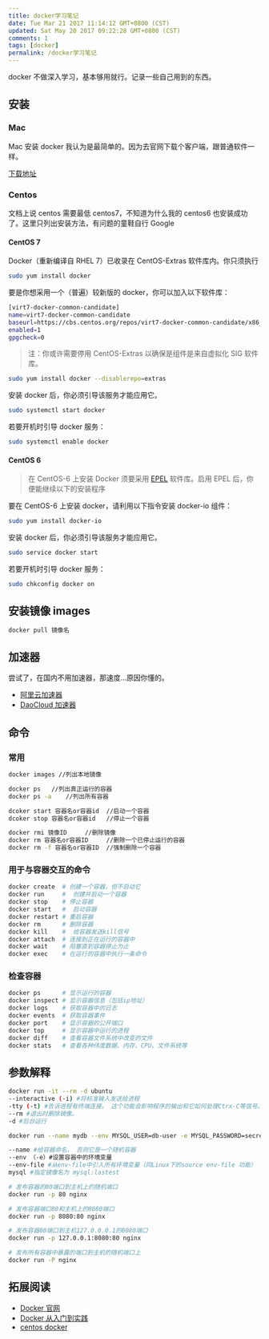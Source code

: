 ```yaml
---
title: docker学习笔记
date: Tue Mar 21 2017 11:14:12 GMT+0800 (CST)
updated: Sat May 20 2017 09:22:28 GMT+0800 (CST)
comments: 1
tags: [docker]
permalink: /docker学习笔记
---
```


docker 不做深入学习，基本够用就行。记录一些自己用到的东西。

<!-- more -->

## 安装

### Mac

Mac 安装 docker 我认为是最简单的。因为去官网下载个客户端，跟普通软件一样。

[下载地址](https://www.docker.com/docker-mac)

### Centos

文档上说 centos 需要最低 centos7，不知道为什么我的 centos6 也安装成功了。这里只列出安装方法，有问题的童鞋自行 Google

#### CentOS 7

Docker（重新编译自 RHEL 7）已收录在 CentOS-Extras 软件库内。你只须执行

```bash
sudo yum install docker
```

要是你想采用一个（普遍）较新版的 docker，你可以加入以下软件库：

```bash
[virt7-docker-common-candidate]
name=virt7-docker-common-candidate
baseurl=https://cbs.centos.org/repos/virt7-docker-common-candidate/x86_64/os/
enabled=1
gpgcheck=0
```

> 注：你或许需要停用 CentOS-Extras 以确保是组件是来自虚拟化 SIG 软件库。

```bash
sudo yum install docker --disablerepo=extras
```

安装 docker 后，你必须引导该服务才能应用它。

```bash
sudo systemctl start docker
```

若要开机时引导 docker 服务：

```bash
sudo systemctl enable docker
```

#### CentOS 6

> 在 CentOS-6 上安装 Docker 须要采用 [EPEL](https://fedoraproject.org/wiki/EPEL) 软件库。启用 EPEL 后，你便能继续以下的安装程序

要在 CentOS-6 上安装 docker，请利用以下指令安装 docker-io 组件：

```bash
sudo yum install docker-io
```

安装 docker 后，你必须引导该服务才能应用它。

```bash
sudo service docker start
```

若要开机时引导 docker 服务：

```bash
sudo chkconfig docker on
```

## 安装镜像 images

```bash
docker pull 镜像名
```

## 加速器

尝试了，在国内不用加速器，那速度...原因你懂的。

- [阿里云加速器](https://cr.console.aliyun.com/#/accelerator)
- [DaoCloud 加速器](https://www.daocloud.io/mirror#accelerator-doc)

## 命令

### 常用

```bash
docker images //列出本地镜像

docker ps 	//列出真正运行的容器
docker ps -a 	//列出所有容器

dcoker start 容器名or容器id 	//启动一个容器
dcoker stop 容器名or容器id 	//停止一个容器

docker rmi 镜像ID 	//删除镜像
docker rm 容器名or容器ID 	//删除一个已停止运行的容器
docker rm -f 容器名or容器ID 	//强制删除一个容器
```

### 用于与容器交互的命令

```bash
docker create  # 创建一个容器，但不启动它
docker run     #  创建并启动一个容器
docker stop    # 停止容器
docker start   #  启动容器
docker restart # 重启容器
docker rm      # 删除容器
docker kill    #  给容器发送kill信号
docker attach  # 连接到正在运行的容器中
docker wait    # 阻塞直到容器停止为止
docker exec    # 在运行的容器中执行一条命令
```

### 检查容器

```bash
docker ps      # 显示运行的容器
docker inspect # 显示容器信息（包括ip地址）
docker logs    # 获取容器中的日志
docker events  # 获取容器事件
docker port    # 显示容器的公开端口
docker top     # 显示容器中运行的进程
docker diff    # 查看容器文件系统中改变的文件
docker stats   # 查看各种纬度数据、内存、CPU、文件系统等
```

## 参数解释

```bash
docker run -it --rm -d ubuntu
--interactive (-i) #将标准输入发送给进程
-tty (-t) #告诉进程有终端连接。 这个功能会影响程序的输出和它如何处理Ctrx-C等信号。
--rm #退出时删除镜像。
-d #后台运行

docker run --name mydb --env MYSQL_USER=db-user -e MYSQL_PASSWORD=secret --env-file ./mysql.env mysql

--name #给容器命名， 否则它是一个随机容器
--env （-e）#设置容器中的环境变量
--env-file #从env-file中引入所有环境变量（同Linux下的source env-file 功能）
mysql #指定镜像名为 mysql:lastest
```

```bash
# 发布容器的80端口到主机上的随机端口
docker run -p 80 nginx

# 发布容器端口80和主机上的8080端口
docker run -p 8080:80 nginx

# 发布容器80端口到主机127.0.0.0.1的8080端口
docker run -p 127.0.0.1:8080:80 nginx

# 发布所有容器中暴露的端口到主机的随机端口上
docker run -P nginx
```

## 拓展阅读

- [Docker 官网](https://www.docker.com/)
- [Docker 从入门到实践](https://yeasy.gitbooks.io/docker_practice/content/image/build.html)
- [centos docker](https://wiki.centos.org/zh/Cloud/Docker)
